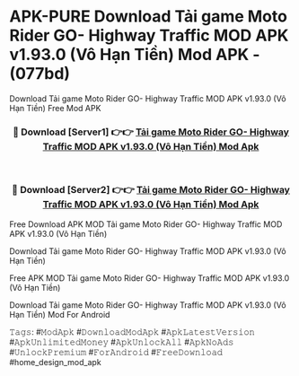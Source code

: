 # APK-PURE Download Tải game Moto Rider GO- Highway Traffic MOD APK v1.93.0 (Vô Hạn Tiền) Mod APK - (077bd)
Download Tải game Moto Rider GO- Highway Traffic MOD APK v1.93.0 (Vô Hạn Tiền) Free Mod APK

<div align="center">
<h3>🔴 Download [Server1] 👉👉 <a href="https://apk-comot.site?title=Tải_game_Moto_Rider_GO-_Highway_Traffic_MOD_APK_v1.93.0_(Vô_Hạn_Tiền)">Tải game Moto Rider GO- Highway Traffic MOD APK v1.93.0 (Vô Hạn Tiền) Mod Apk</a></h3><br>

<h3>🔴 Download [Server2] 👉👉 <a href="https://apk-comot.site?title=Tải_game_Moto_Rider_GO-_Highway_Traffic_MOD_APK_v1.93.0_(Vô_Hạn_Tiền)">Tải game Moto Rider GO- Highway Traffic MOD APK v1.93.0 (Vô Hạn Tiền) Mod Apk</a></h3>
</div>


Free Download APK MOD Tải game Moto Rider GO- Highway Traffic MOD APK v1.93.0 (Vô Hạn Tiền)

Download Tải game Moto Rider GO- Highway Traffic MOD APK v1.93.0 (Vô Hạn Tiền) 

Free APK MOD Tải game Moto Rider GO- Highway Traffic MOD APK v1.93.0 (Vô Hạn Tiền) 

Download Tải game Moto Rider GO- Highway Traffic MOD APK v1.93.0 (Vô Hạn Tiền) Mod For Android

𝚃𝚊𝚐𝚜: #𝙼𝚘𝚍𝙰𝚙𝚔 #𝙳𝚘𝚠𝚗𝚕𝚘𝚊𝚍𝙼𝚘𝚍𝙰𝚙𝚔 #𝙰𝚙𝚔𝙻𝚊𝚝𝚎𝚜𝚝𝚅𝚎𝚛𝚜𝚒𝚘𝚗 #𝙰𝚙𝚔𝚄𝚗𝚕𝚒𝚖𝚒𝚝𝚎𝚍𝙼𝚘𝚗𝚎𝚢 #𝙰𝚙𝚔𝚄𝚗𝚕𝚘𝚌𝚔𝙰𝚕𝚕 #𝙰𝚙𝚔𝙽𝚘𝙰𝚍𝚜 #𝚄𝚗𝚕𝚘𝚌𝚔𝙿𝚛𝚎𝚖𝚒𝚞𝚖 #𝙵𝚘𝚛𝙰𝚗𝚍𝚛𝚘𝚒𝚍 #𝙵𝚛𝚎𝚎𝙳𝚘𝚠𝚗𝚕𝚘𝚊𝚍 #home_design_mod_apk